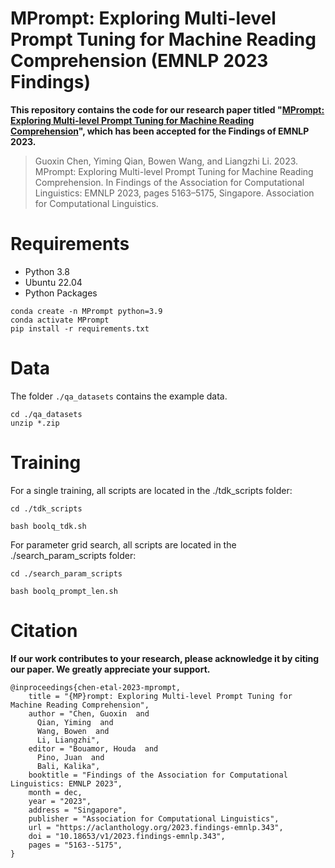 # MPrompt: Exploring Multi-level Prompt Tuning for Machine Reading Comprehension (EMNLP 2023 Findings)

**This repository contains the code for our research paper titled "[MPrompt: Exploring Multi-level Prompt Tuning for Machine Reading Comprehension](https://aclanthology.org/2023.findings-emnlp.343/)", which has been accepted for the Findings of EMNLP 2023.**

> Guoxin Chen, Yiming Qian, Bowen Wang, and Liangzhi Li. 2023. MPrompt: Exploring Multi-level Prompt Tuning for Machine Reading Comprehension. In Findings of the Association for Computational Linguistics: EMNLP 2023, pages 5163–5175, Singapore. Association for Computational Linguistics.

# Requirements
* Python 3.8
* Ubuntu 22.04
* Python Packages

```
conda create -n MPrompt python=3.9
conda activate MPrompt
pip install -r requirements.txt
```

# Data
The folder `./qa_datasets` contains the example data. 
```
cd ./qa_datasets
unzip *.zip
```

# Training
For a single training, all scripts are located in the ./tdk_scripts folder:

```
cd ./tdk_scripts

bash boolq_tdk.sh
```


For parameter grid search, all scripts are located in the ./search_param_scripts folder:

```
cd ./search_param_scripts

bash boolq_prompt_len.sh
```

# Citation
**If our work contributes to your research, please acknowledge it by citing our paper. We greatly appreciate your support.**
```
@inproceedings{chen-etal-2023-mprompt,
    title = "{MP}rompt: Exploring Multi-level Prompt Tuning for Machine Reading Comprehension",
    author = "Chen, Guoxin  and
      Qian, Yiming  and
      Wang, Bowen  and
      Li, Liangzhi",
    editor = "Bouamor, Houda  and
      Pino, Juan  and
      Bali, Kalika",
    booktitle = "Findings of the Association for Computational Linguistics: EMNLP 2023",
    month = dec,
    year = "2023",
    address = "Singapore",
    publisher = "Association for Computational Linguistics",
    url = "https://aclanthology.org/2023.findings-emnlp.343",
    doi = "10.18653/v1/2023.findings-emnlp.343",
    pages = "5163--5175",
}
```
